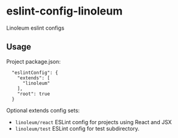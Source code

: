 # eslint-config-linoleum

Linoleum eslint configs

## Usage

Project package.json:

```
  "eslintConfig": {
    "extends": [
      "linoleum"
    ],
    "root": true
  }
```

Optional extends config sets:

- `linoleum/react` ESLint config for projects using React and JSX
- `linoleum/test` ESLint config for test subdirectory.
